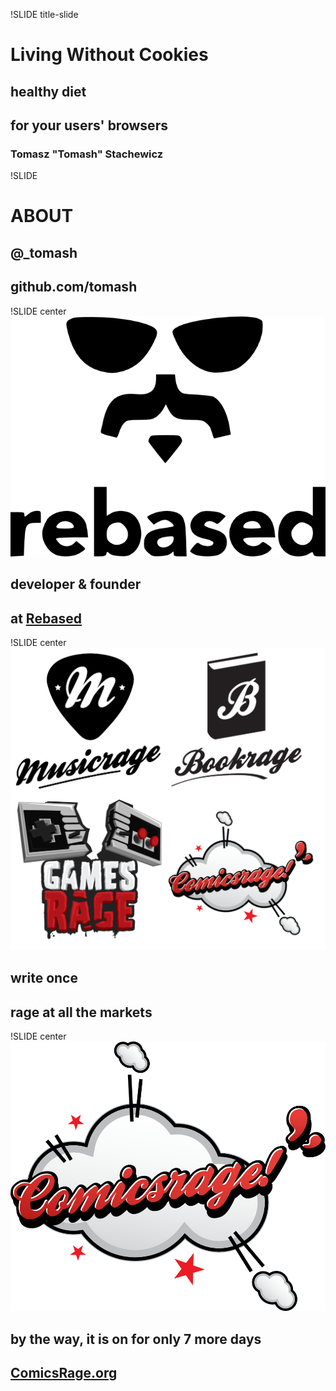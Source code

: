 !SLIDE title-slide

# Living Without Cookies
## healthy diet
## for your users' browsers
### Tomasz "Tomash" Stachewicz


!SLIDE

# ABOUT

## @_tomash
## github.com/tomash


!SLIDE center
![Rebased](rebased.png)
 
## developer & founder
## at [Rebased](http://rebased.pl)


!SLIDE center
![AllRages](allrages.png)
 
## write once
## rage at all the markets


!SLIDE center
![ComicsRage](comicsrage.png)
 
## by the way, it is on for only 7 more days
## [ComicsRage.org](http://comicsrage.org)